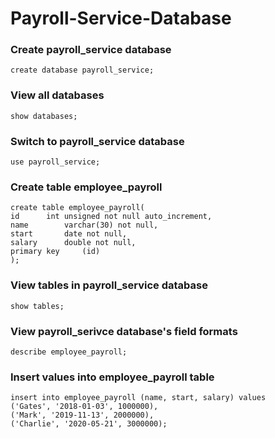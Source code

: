# Payroll-Service-Database

### Create payroll_service database
```
create database payroll_service;
```
### View all databases
```
show databases;
```
### Switch to payroll_service database
```
use payroll_service;
```
### Create table employee_payroll
```
create table employee_payroll(
id 		int unsigned not null auto_increment,
name 		varchar(30) not null,
start		date not null,
salary		double not null,
primary key 	(id)
);
```
### View tables in payroll_service database
```
show tables;
```
### View payroll_serivce database's field formats
```
describe employee_payroll;
```
### Insert values into employee_payroll table
```
insert into employee_payroll (name, start, salary) values
('Gates', '2018-01-03', 1000000),
('Mark', '2019-11-13', 2000000),
('Charlie', '2020-05-21', 3000000);
```